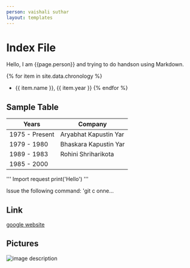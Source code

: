```yaml
---
person: vaishali suthar
layout: templates
---
```


# Index File

Hello, I am {{page.person}} and trying to do handson using Markdown.

{% for item in site.data.chronology %}
- {{ item.name  }}, {{ item.year }}
{% endfor %}

## Sample Table

 | Years | Company
 |--- | --- |
 | 1975 - Present | Aryabhat Kapustin Yar |
 | 1979 - 1980 | Bhaskara Kapustin Yar |
 | 1989 - 1983 | Rohini Shriharikota |
 | 1985 - 2000 |  |
 
 '''
 Import request
  print('Hello')
 '''
 
 Issue the following command: 'git c  onne...
 
 
 ## Link
 
 [google website](https://www.google.com)
 
 
 ## Pictures
 
 ![image description](https://pinnacle.works/wp-content/uploads/2022/06/dummy-image.jpg)